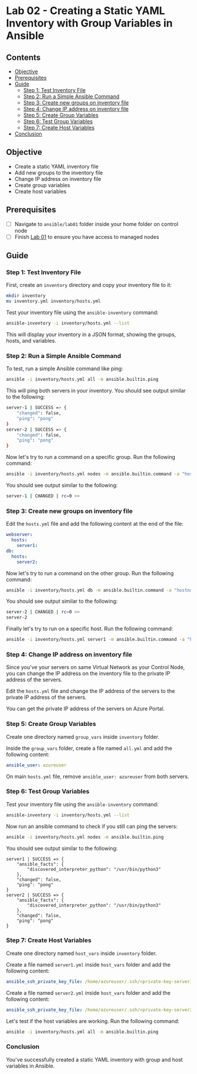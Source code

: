 # Lab 02 - Creating a Static YAML Inventory with Group Variables in Ansible

## Contents

- [Objective](#objective)
- [Prerequisites](#prerequisites)
- [Guide](#guide)
  - [Step 1: Test Inventory File](#step-1-test-inventory-file)
  - [Step 2: Run a Simple Ansible Command](#step-2-run-a-simple-ansible-command)
  - [Step 3: Create new groups on inventory file](#step-3-create-new-groups-on-inventory-file)
  - [Step 4: Change IP address on inventory file](#step-4-change-ip-address-on-inventory-file)
  - [Step 5: Create Group Variables](#step-5-create-group-variables)
  - [Step 6: Test Group Variables](#step-6-test-group-variables)
  - [Step 7: Create Host Variables](#step-7-create-host-variables)
- [Conclusion](#conclusion)

## Objective

- Create a static YAML inventory file
- Add new groups to the inventory file
- Change IP address on inventory file
- Create group variables
- Create host variables

## Prerequisites

- [ ] Navigate to `ansible/lab01` folder inside your home folder on control node
- [ ] Finish [Lab 01](lab01.md) to ensure you have access to managed nodes

## Guide

### Step 1: Test Inventory File

First, create an `inventory` directory and copy your inventory file to it:

```bash
mkdir inventory
mv inventory.yml inventory/hosts.yml
```

Test your inventory file using the `ansible-inventory` command:

```bash
ansible-inventory -i inventory/hosts.yml --list
```

This will display your inventory in a JSON format, showing the groups, hosts, and variables.

### Step 2: Run a Simple Ansible Command

To test, run a simple Ansible command like ping:

```bash
ansible -i inventory/hosts.yml all -m ansible.builtin.ping
```

This will ping both servers in your inventory. You should see output similar to the following:

```bash
server-1 | SUCCESS => {
    "changed": false,
    "ping": "pong"
}
server-2 | SUCCESS => {
    "changed": false,
    "ping": "pong"
}
```

Now let's try to run a command on a specific group. Run the following command:

```bash
ansible -i inventory/hosts.yml nodes -m ansible.builtin.command -a "hostname"
```

You should see output similar to the following:

```bash
server-1 | CHANGED | rc=0 >>
```

### Step 3: Create new groups on inventory file

Edit the `hosts.yml` file and add the following content at the end of the file:

```yaml
webserver:
  hosts:
    server1:
db:
  hosts:
    server2:
```

Now let's try to run a command on the other group. Run the following command:

```bash
ansible -i inventory/hosts.yml db -m ansible.builtin.command -a "hostname"
```

You should see output similar to the following:

```bash
server-2 | CHANGED | rc=0 >>
server-2
```

Finally let's try to run on a specific host. Run the following command:

```bash
ansible -i inventory/hosts.yml server1 -m ansible.builtin.command -a "hostname"
```

### Step 4: Change IP address on inventory file

Since you've your servers on same Virtual Network as your Control Node, you can change the IP address on the inventory file to the private IP address of the servers.

Edit the `hosts.yml` file and change the IP address of the servers to the private IP address of the servers.

You can get the private IP address of the servers on Azure Portal.

### Step 5: Create Group Variables

Create one directory named `group_vars` inside `inventory` folder.

Inside the `group_vars` folder, create a file named `all.yml` and add the following content:

```yaml
ansible_user: azureuser
```

On main `hosts.yml` file, remove `ansible_user: azureuser` from both servers.

### Step 6: Test Group Variables

Test your inventory file using the `ansible-inventory` command:

```bash
ansible-inventory -i inventory/hosts.yml --list
```

Now run an ansible command to check if you still can ping the servers:

```bash
ansible -i inventory/hosts.yml nodes -m ansible.builtin.ping
```

You should see output similar to the following:

```plaintext
server1 | SUCCESS => {
    "ansible_facts": {
        "discovered_interpreter_python": "/usr/bin/python3"
    },
    "changed": false,
    "ping": "pong"
}
server2 | SUCCESS => {
    "ansible_facts": {
        "discovered_interpreter_python": "/usr/bin/python3"
    },
    "changed": false,
    "ping": "pong"
}
```

### Step 7: Create Host Variables

Create one directory named `host_vars` inside `inventory` folder.

Create a file named `server1.yml` inside `host_vars` folder and add the following content:

```yaml
ansible_ssh_private_key_file: /home/azureuser/.ssh/<private-key-server1>
```

Create a file named `server2.yml` inside `host_vars` folder and add the following content:

```yaml
ansible_ssh_private_key_file: /home/azureuser/.ssh/<private-key-server2>
```

Let's test if the host variables are working. Run the following command:

```bash
ansible -i inventory/hosts.yml all -m ansible.builtin.ping
```

### Conclusion

You've successfully created a static YAML inventory with group and host variables in Ansible.
